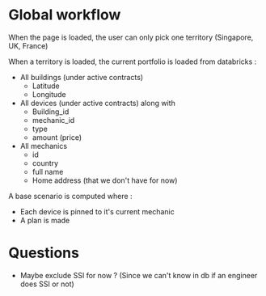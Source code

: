 # Global workflow
When the page is loaded, the user can only pick one territory (Singapore, UK, France)

When a territory is loaded, the current portfolio is loaded from databricks : 
  - All buildings (under active contracts)
    - Latitude
    - Longitude
  - All devices (under active contracts) along with
    - Building_id 
    - mechanic_id
    - type
    - amount (price)
  - All mechanics
    - id
    - country
    - full name
    - Home address (that we don't have for now)

A base scenario is computed where : 

- Each device is pinned to it's current mechanic
- A plan is made 

# Questions
- Maybe exclude SSI for now ? (Since we can't know in db if an engineer does SSI or not)
